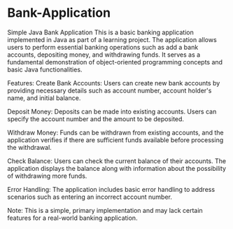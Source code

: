 # Bank-Application
Simple Java Bank Application
This is a basic banking application implemented in Java as part of a learning project. The application allows users to perform essential banking operations such as add a bank accounts, depositing money, and withdrawing funds. It serves as a fundamental demonstration of object-oriented programming concepts and basic Java functionalities.

Features:
Create Bank Accounts: Users can create new bank accounts by providing necessary details such as account number, account holder's name, and initial balance.

Deposit Money: Deposits can be made into existing accounts. Users can specify the account number and the amount to be deposited.

Withdraw Money: Funds can be withdrawn from existing accounts, and the application verifies if there are sufficient funds available before processing the withdrawal.

Check Balance: Users can check the current balance of their accounts. The application displays the balance along with information about the possibility of withdrawing more funds.

Error Handling: The application includes basic error handling to address scenarios such as entering an incorrect account number.

Note: This is a simple, primary implementation and may lack certain features for a real-world banking application.

